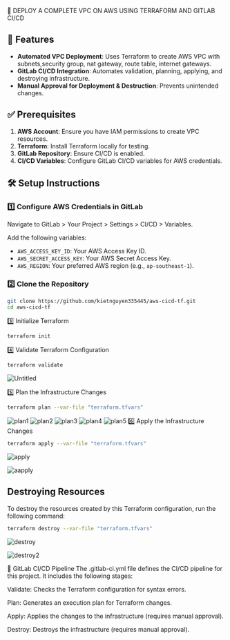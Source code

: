 🚀 DEPLOY A COMPLETE VPC ON AWS USING TERRAFORM AND GITLAB CI/CD

## 📌 Features

- **Automated VPC Deployment**: Uses Terraform to create AWS VPC with subnets,security group, nat gateway, route table, internet gateways.
- **GitLab CI/CD Integration**: Automates validation, planning, applying, and destroying infrastructure.
- **Manual Approval for Deployment & Destruction**: Prevents unintended changes.

## ✅ Prerequisites

1. **AWS Account**: Ensure you have IAM permissions to create VPC resources.
2. **Terraform**: Install Terraform locally for testing.
3. **GitLab Repository**: Ensure CI/CD is enabled.
4. **CI/CD Variables**: Configure GitLab CI/CD variables for AWS credentials.

## 🛠 Setup Instructions

### 1️⃣ Configure AWS Credentials in GitLab

Navigate to GitLab > Your Project > Settings > CI/CD > Variables.

Add the following variables:

- `AWS_ACCESS_KEY_ID`: Your AWS Access Key ID.
- `AWS_SECRET_ACCESS_KEY`: Your AWS Secret Access Key.
- `AWS_REGION`: Your preferred AWS region (e.g., `ap-southeast-1`).

### 2️⃣ Clone the Repository

```sh
git clone https://github.com/kietnguyen335445/aws-cicd-tf.git
cd aws-cicd-tf
```
3️⃣ Initialize Terraform
```sh
terraform init
```
4️⃣ Validate Terraform Configuration
```sh
terraform validate
```
![Untitled](https://github.com/user-attachments/assets/609bff14-b236-4c35-8ff4-528a09f83677)

5️⃣ Plan the Infrastructure Changes
```sh
terraform plan --var-file "terraform.tfvars"
```
![plan1](https://github.com/user-attachments/assets/17a387ba-5c02-430d-b74d-43ecba49a0ff)
![plan2](https://github.com/user-attachments/assets/5f2ec8ad-59ba-4deb-a5e4-773535dc5772)
![plan3](https://github.com/user-attachments/assets/7bc79b6f-92bc-45ed-af89-d12eff4afe45)
![plan4](https://github.com/user-attachments/assets/b17b7665-2eef-440f-9431-75c84055f36f)
![plan5](https://github.com/user-attachments/assets/20b10b61-7e95-4a17-af55-b04a30c67a73)
6️⃣ Apply the Infrastructure Changes
```sh
terraform apply --var-file "terraform.tfvars"
```
![apply](https://github.com/user-attachments/assets/58ce3e23-7455-4307-b5c7-daee85c25fb8)

![aapply](https://github.com/user-attachments/assets/6b5b47c4-f2b4-4452-a2e1-3124ab9fd6f8)


## Destroying Resources


To destroy the resources created by this Terraform configuration, run the following command:

```bash
terraform destroy --var-file "terraform.tfvars"
```
![destroy](https://github.com/user-attachments/assets/9e046799-2ece-4f17-88ff-44e94556a002)

![destroy2](https://github.com/user-attachments/assets/c649e37d-be8d-48fe-b3aa-05b8acfaf1a4)


📜 GitLab CI/CD Pipeline
The .gitlab-ci.yml file defines the CI/CD pipeline for this project. It includes the following stages:

Validate: Checks the Terraform configuration for syntax errors.

Plan: Generates an execution plan for Terraform changes.

Apply: Applies the changes to the infrastructure (requires manual approval).

Destroy: Destroys the infrastructure (requires manual approval).



























